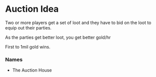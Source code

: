 # Auction Idea

Two or more players get a set of loot and they have to bid on the loot to equip out their parties.

As the parties get better loot, you get better gold/hr

First to 1mil gold wins.

### Names

- The Auction House